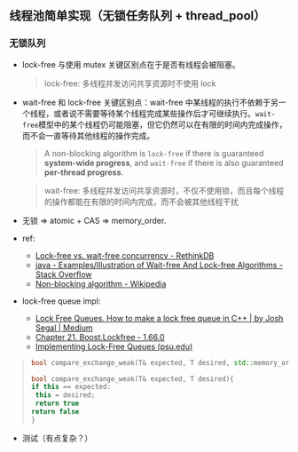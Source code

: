 ## 线程池简单实现（无锁任务队列 + thread_pool）

### 无锁队列

- lock-free 与使用 mutex 关键区别点在于是否有线程会被阻塞。

  > lock-free: 多线程并发访问共享资源时不使用 lock

- wait-free 和 lock-free 关键区别点：wait-free 中某线程的执行不依赖于另一个线程，或者说不需要等待某个线程完成某些操作后才可继续执行。`wait-free`模型中的某个线程仍可能阻塞，但它仍然可以在有限的时间内完成操作，而不会一直等待其他线程的操作完成。

  > A non-blocking algorithm is `lock-free` if there is guaranteed **system-wide progress**, and `wait-free` if there is also guaranteed **per-thread progress**.

  > wait-free: 多线程并发访问共享资源时，不仅不使用锁，而且每个线程的操作都能在有限的时间内完成，而不会被其他线程干扰

- 无锁 => atomic + CAS => memory_order.

- ref:

  - [Lock-free vs. wait-free concurrency - RethinkDB](https://rethinkdb.com/blog/lock-free-vs-wait-free-concurrency/)
  - [java \- Examples/Illustration of Wait\-free And Lock\-free Algorithms \- Stack Overflow](https://stackoverflow.com/questions/4211180/examples-illustration-of-wait-free-and-lock-free-algorithms)
  - [Non\-blocking algorithm \- Wikipedia](https://en.wikipedia.org/wiki/Non-blocking_algorithm#Wait-freedom)

- lock-free queue impl:

  - [Lock Free Queues. How to make a lock free queue in C++ | by Josh Segal | Medium](https://jbseg.medium.com/lock-free-queues-e48de693654b)
  - [Chapter 21. Boost.Lockfree - 1.66.0](https://www.boost.org/doc/libs/1_66_0/doc/html/lockfree.html#lockfree.introduction___motivation.introduction__amp__terminology)
  - [Implementing Lock-Free Queues (psu.edu)](https://citeseerx.ist.psu.edu/viewdoc/download?doi=10.1.1.53.8674&rep=rep1&type=pdf)

> ```cpp
> bool compare_exchange_weak(T& expected, T desired, std::memory_order order = std::memory_order_seq_cst) noexcept;
> ```
>
> ```cpp
> bool compare_exchange_weak(T& expected, T desired){
> if this == expected:
>  this = desired;
>  return true
> return false
> }
> ```

- 测试（有点复杂？）